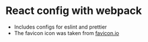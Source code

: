 # React config with webpack

- Includes configs for eslint and prettier
- The favicon icon was taken from [favicon.io](https://favicon.io/emoji-favicons/pizza/)
